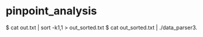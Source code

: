 # pinpoint_analysis
$ cat out.txt | sort -k1,1 > out_sorted.txt
$ cat out_sorted.txt | ./data_parser3.
